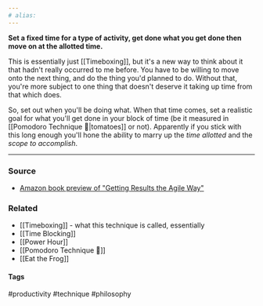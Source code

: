 ```yaml
---
# alias:
---
```

**Set a fixed time for a type of activity, get done what you get done then move on at the allotted time.**

This is essentially just [[Timeboxing]], but it's a new way to think about it that hadn't really occurred to me before. You have to be willing to move onto the next thing, and do the thing you'd planned to do. Without that, you're more subject to one thing that doesn't deserve it taking up time from that which does. 

So, set out when you'll be doing what. When that time comes, set a realistic goal for what you'll get done in your block of time (be it measured in [[Pomodoro Technique 🍅|tomatoes]] or not). Apparently if you stick with this long enough you'll hone the ability to marry up the *time allotted* and the *scope to accomplish*. 

---
### Source
- [Amazon book preview of "Getting Results the Agile Way"](https://www.amazon.com/Getting-Results-Agile-Way-Personal/dp/0984548203/ref=as_li_ss_tl?ie=UTF8&qid=1510672839&sr=8-1&keywords=the+agile+way&linkCode=sl1&tag=james0f8-20&linkId=e438d446cf2a81bec7acc52b0770e6b2&asin=0984548203&revisionId=&format=4&depth=1)

### Related
- [[Timeboxing]] - what this technique is called, essentially
- [[Time Blocking]]
- [[Power Hour]]
- [[Pomodoro Technique 🍅]]
- [[Eat the Frog]]

#### Tags
#productivity #technique #philosophy 